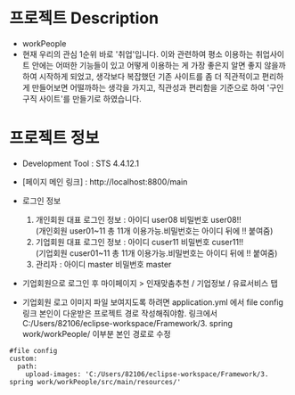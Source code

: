 # 프로젝트 Description
- workPeople
- 현재 우리의 관심 1순위 바로 '취업'입니다.
  이와 관련하여 평소 이용하는 취업사이트 안에는 어떠한 기능들이 있고 어떻게 이용하는 게 가장 좋은지 알면 좋지 않을까 하여 시작하게 되었고,
  생각보다 복잡했던 기존 사이트를 좀 더 직관적이고 편리하게 만들어보면 어떨까하는 생각을 가지고, 
  직관성과 편리함을 기준으로 하여 '구인구직 사이트'를 만들기로 하였습니다.
  
# 프로젝트 정보
- Development Tool : STS 4.4.12.1
- [페이지 메인 링크] : http://localhost:8800/main
- 로그인 정보 
  1. 개인회원 대표 로그인 정보 : 아이디 user08 비밀번호 user08!!   <br>(개인회원 user01~11 총 11개 이용가능.비밀번호는 아이디 뒤에 !! 붙여줌)
  2. 기업회원 대표 로그인 정보 : 아이디 cuser11 비밀번호 cuser11!!  <br>(기업회원 cuser01~11 총 11개 이용가능.비밀번호는 아이디 뒤에 !! 붙여줌)
  3. 관리자 : 아이디 master 비밀번호 master
             
- 기업회원으로 로그인 후 마이페이지 > 인재맞춤추천 / 기업정보 / 유료서비스 탭 
- 기업회원 로고 이미지 파일 보여지도록 하려면 application.yml 에서 file config 링크 본인이 다운받은 프로젝트 경로 작성해줘야함. 
  링크에서 C:/Users/82106/eclipse-workspace/Framework/3. spring work/workPeople/ 이부분 본인 경로로 수정
```  
#file config    
custom:
  path:
    upload-images: 'C:/Users/82106/eclipse-workspace/Framework/3. spring work/workPeople/src/main/resources/'
```
